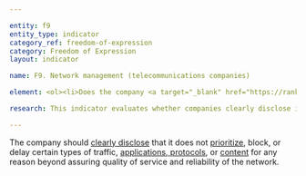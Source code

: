 ```yaml
---

entity: f9
entity_type: indicator
category_ref: freedom-of-expression
category: Freedom of Expression
layout: indicator

name: F9. Network management (telecommunications companies)

element: <ol><li>Does the company <a target="_blank" href="https://rankingdigitalrights.org/2018-indicators/#clearlydisclose">clearly disclose</a> that it does not <a target="_blank" href="https://rankingdigitalrights.org/2018-indicators/#prioritization">prioritize</a>, block, or delay certain types of traffic,<a target="_blank" href="https://rankingdigitalrights.org/2018-indicators/#application"> applications</a>, <a target="_blank" href="https://rankingdigitalrights.org/2018-indicators/#protocol">protocols</a>, or <a target="_blank" href="https://rankingdigitalrights.org/2018-indicators/#content">content </a>for reasons beyond assuring quality of service and reliability of the network?</li><li>If the company does engage in these practices, does it <a target="_blank" href="https://rankingdigitalrights.org/2018-indicators/#clearlydisclose">clearly disclose</a> its purpose for doing so?</li></ol>

research: This indicator evaluates whether companies clearly disclose if they engage in practices that affect the flow of content through their networks, such as <a target="_blank" href="https://rankingdigitalrights.org/2018-indicators/#throttling">throttling</a> or <a target="_blank" href="https://rankingdigitalrights.org/2018-indicators/#traffic">traffic shaping</a>. We expect companies to publicly commit to avoid prioritization or degradation of content. In some cases companies may engage in legitimate traffic shaping practices in order to ensure the flow of traffic through their networks. If companies do engage in these actions, we expect them to publicly disclose this and to explain their purpose for doing so. Note that this indicator does not address blocking of content; that is addressed in indicator F3. This indicator does, however, include company disclosure related to blocking of services, apps, or devices, which are considered a type of prioritization.</p><p><b>Potential Sources:</b></p><ul><li>Company explanation of network management or traffic management practices</li></ul>

---
```


The company should <a target="_blank" href="https://rankingdigitalrights.org/2018-indicators/#clearlydisclose">clearly disclose</a> that it does not <a target="_blank" href="https://rankingdigitalrights.org/2018-indicators/#prioritize">prioritize</a>, block, or delay certain types of traffic, <a target="_blank" href="https://rankingdigitalrights.org/2018-indicators/#application">applications</a>,<a target="_blank" href="https://rankingdigitalrights.org/2018-indicators/#protocol"> protocols</a>, or <a target="_blank" href="https://rankingdigitalrights.org/2018-indicators/#content">content</a> for any reason beyond assuring quality of service and reliability of the network.